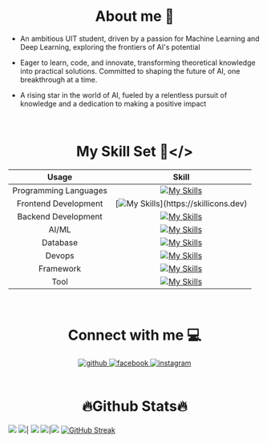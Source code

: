 # **<div align="center">About me 🧠</div>**  
  

- An ambitious UIT student, driven by a passion for Machine Learning and Deep Learning, exploring the frontiers of AI's potential  
  

- Eager to learn, code, and innovate, transforming theoretical knowledge into practical solutions. Committed to shaping the future of AI, one breakthrough at a time.  
  

- A rising star in the world of AI, fueled by a relentless pursuit of knowledge and a dedication to making a positive impact  
  
<br/>

# **<div align="center">My Skill Set 💉</></div>**
|         Usage         |                                                  Skill                                                   |
| :-------------------: | :------------------------------------------------------------------------------------------------------: |
| Programming Languages |       [![My Skills](https://skillicons.dev/icons?i=js,cpp,java,php,r,py)](https://skillicons.dev)        |
| Frontend Development  |   [![My Skills](https://skillicons.dev/icons?i=tailwind,react,php,css,html,)](https://skillicons.dev)    |
|  Backend Development  |          [![My Skills](https://skillicons.dev/icons?i=nodejs,firebase)](https://skillicons.dev)          |
|         AI/ML         | [![My Skills](https://skillicons.dev/icons?i=tensorflow,pytorch,sklearn,opencv)](https://skillicons.dev) |
|       Database        |           [![My Skills](https://skillicons.dev/icons?i=mysql,sqlite)](https://skillicons.dev)            |
|        Devops         |            [![My Skills](https://skillicons.dev/icons?i=docker,bash)](https://skillicons.dev)            |
|       Framework       |       [![My Skills](https://skillicons.dev/icons?i=laravel,flask,fastapi)](https://skillicons.dev)       |
|         Tool          | [![My Skills](https://skillicons.dev/icons?i=selenium,npm,anaconda,powershell)](https://skillicons.dev)  |


<br/>

# **<div align="center"> Connect with me 💻</div>**
<div align="center">
<a href="https://github.com/nzodasic" target="_blank">
<img src=https://img.shields.io/badge/github-%2324292e.svg?&style=for-the-badge&logo=github&logoColor=white alt=github style="margin-bottom: 5px;" />
</a>
<a href="https://www.facebook.com/zodasic" target="_blank">
<img src=https://img.shields.io/badge/facebook-%232E87FB.svg?&style=for-the-badge&logo=facebook&logoColor=white alt=facebook style="margin-bottom: 5px;" />
</a>
<a href="https://instagram.com/https://www.facebook.com/zodasic/" target="_blank">
<img src=https://img.shields.io/badge/instagram-%23000000.svg?&style=for-the-badge&logo=instagram&logoColor=white alt=instagram style="margin-bottom: 5px;" />
</a>  
</div>  

<br/>

# **<div align="center">🔥Github Stats🔥</div>**
![](http://github-profile-summary-cards.vercel.app/api/cards/profile-details?username=nzodasic&theme=transparent)
![](http://github-profile-summary-cards.vercel.app/api/cards/stats?username=nzodasic&theme=transparent)| ![](http://github-profile-summary-cards.vercel.app/api/cards/most-commit-language?username=nzodasic&theme=transparent)
![](http://github-profile-summary-cards.vercel.app/api/cards/repos-per-language?username=nzodasic&theme=transparent)|![](http://github-profile-summary-cards.vercel.app/api/cards/productive-time?username=nzodasic&theme=transparent&utcOffset=8)
[![GitHub Streak](https://streak-stats.demolab.com?user=nzodasic&theme=tokyonight-duo&hide_border=true&border_radius=4.4&card_width=1000&card_height=200)](https://git.io/streak-stats)
